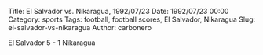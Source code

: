 Title: El Salvador vs. Nikaragua, 1992/07/23
Date: 1992/07/23 00:00
Category: sports
Tags: football, football scores, El Salvador, Nikaragua
Slug: el-salvador-vs-nikaragua
Author: carbonero


El Salvador 5 - 1 Nikaragua
